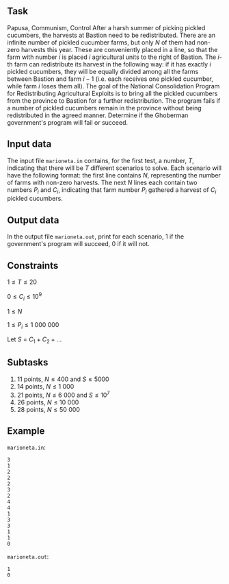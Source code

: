 ## Task 

Papusa, Communism, Control After a harsh summer of picking pickled cucumbers, the harvests at Bastion need to be redistributed. There are an infinite number of pickled cucumber farms, but only $N$ of them had non-zero harvests this year. These are conveniently placed in a line, so that the farm with number $i$ is placed $i$ agricultural units to the right of Bastion. The $i$-th farm can redistribute its harvest in the following way: if it has exactly $i$ pickled cucumbers, they will be equally divided among all the farms between Bastion and farm $i-1$ (i.e. each receives one pickled cucumber, while farm $i$ loses them all). The goal of the National Consolidation Program for Redistributing Agricultural Exploits is to bring all the pickled cucumbers from the province to Bastion for a further redistribution. The program fails if a number of pickled cucumbers remain in the province without being redistributed in the agreed manner. Determine if the Ghoberman government's program will fail or succeed. 

## Input data 

The input file `marioneta.in` contains, for the first test, a number, $T$, indicating that there will be $T$ different scenarios to solve. Each scenario will have the following format: the first line contains $N$, representing the number of farms with non-zero harvests. The next $N$ lines each contain two numbers $P_i$ and $C_i$, indicating that farm number $P_i$ gathered a harvest of $C_i$ pickled cucumbers. 

## Output data 

In the output file `marioneta.out`, print for each scenario, $1$ if the government's program will succeed, $0$ if it will not. 

## Constraints 

$1 \leq T \leq 20$ 

$0 \leq C_i \leq 10^9$ 

$1 \leq N$ 

$1 \leq P_i \leq 1\ 000\ 000$ 

Let $S$ = $C_1 + C_2 + \dots$

## Subtasks 

1. $11$ points, $N \leq 400$ and $S \leq 5000$ 
2. $14$ points, $N \leq 1\ 000$ 
3. $21$ points, $N \leq 6\ 000$ and $S \leq 10^7$ 
4. $26$ points, $N \leq 10\ 000$ 
5. $28$ points, $N \leq 50\ 000$ 

## Example 

`marioneta.in`:
```
3 
1 
2 
2 
2 
3 
2 
4 
4 
1 
3 
3 
1 
1 
0 
```

`marioneta.out`:
```
1 
0 
